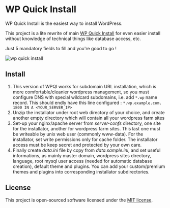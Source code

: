 # WP Quick Install

WP Quick Install is the easiest way to install WordPress.

This project is a lite rewrite of main [WP Quick Install](https://github.com/GeekPress/WP-Quick-Install) for even easier install without knowledge of technical things like database access, etc.

Just 5 mandatory fields to fill and you're good to go !

![wp quick install](https://cloud.githubusercontent.com/assets/3679080/21081945/4c842694-bfd1-11e6-8639-a3b3ed2fa656.png)


## Install

1. This version of WPQI works for subdomain URL installation, which is more comfortable/cleanier wordpress management, so you must configure DNS with special wildcard subdomains, i.e. add `*.wp` name record. This should endly have this line configured : `*.wp.example.com. 1800 IN A <YOUR_SERVER_IP>`
1. Unzip the installator under root web directory of your choice, and create another empty directory which will contain all your wordpress farm sites
1. Set-up your nginx/apache server from *server-confs* directory, one site for the installator, another for wordpress farm sites. This last one must be writeable by unix web user (commonly www-data). For the installator, set write permissions only for cache folder. The installator access must be keep secret and protected by your own care.
1. Finally create *data.ini* file by copy from *data.sample.ini*, and set useful informations, as mainly master domain, wordpress sites directory, language, root mysql user access (needed for automatic database creation), default theme and plugins. You can add your custom/premium themes and plugins into corresponding installator subdirectories.


## License

This project is open-sourced software licensed under the [MIT license](http://opensource.org/licenses/MIT).
